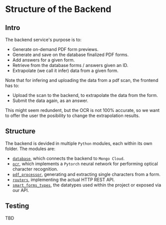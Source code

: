# Structure of the Backend

## Intro

The backend service's purpose is to:

 * Generate on-demand PDF form previews.
 * Generate and save on the database finalized PDF forms.
 * Add answers for a given form.
 * Retrieve from the database forms / answers given an ID.
 * Extrapolate (we call it infer) data from a given form.

Note that for infering and uploading the data from a pdf scan, the frontend has to:

 * Upload the scan to the backend, to extrapolate the data from the form.
 * Submit the data again, as an answer.

This might seem redundent, but the OCR is not 100% accurate, so we want to offer the user the posibility to change the extrapolation results.

## Structure

The backend is devided in multiple `Python` modules, each within its own folder.
The modules are:

 * [`database`](./backend-database.md), which connects the backend to `Mongo Cloud`.
 * [`ocr`](./backend-ocr.md), which implements a `Pytorch` neural network for performing optical character recognition.
 * [`pdf_processor`](./backend-pdf-processor.md), generating and extracting single characters from a form.
 * [`routers`](./backend-fast-api.md), implementing the actual HTTP REST API.
 * [`smart_forms_types`](./backend-smart-forms-types.md), the datatypes used within the project or exposed via our API.

## Testing

TBD